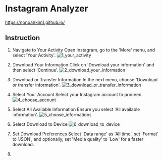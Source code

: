# Instagram Analyzer

https://nonoahkim1.github.io/

## Instruction
1. Navigate to Your Activity
Open Instagram, go to the 'More' menu, and select 'Your Activity'.
![1_your_activity](https://github.com/nonoahkim1/Instagram_Analyzer/assets/83424774/9effb7f8-fc79-4886-9f4c-f036b7d311c0)

2. Download Your Information
Click on 'Download your information' and then select 'Continue'.
![2_download_your_information](https://github.com/nonoahkim1/Instagram_Analyzer/assets/83424774/473dbd40-d084-4ab5-8004-5cd9796adcc6)

3. Download or Transfer Information
In the next menu, choose 'Download or transfer information'.
![3_download_or_transfer_information](https://github.com/nonoahkim1/Instagram_Analyzer/assets/83424774/4fc06b67-1757-4346-b11e-671dc4a2c47c)

4. Select Your Account
Select your Instagram account to proceed.
![4_choose_account](https://github.com/nonoahkim1/Instagram_Analyzer/assets/83424774/4fab5059-511c-4c0f-a8cc-48b7c4f2fb5a)

5. Select All Available Information
Ensure you select 'All available information'.
![5_choose_informations](https://github.com/nonoahkim1/Instagram_Analyzer/assets/83424774/db0a885d-4dc9-47ab-b7cd-ebe8226e320a)

6. Select Download to Device
![6_download_to_device](https://github.com/nonoahkim1/Instagram_Analyzer/assets/83424774/86039c8a-71d8-449e-b591-4db4d9462d75)

7. Set Download Preferences
Select 'Data range' as 'All time', set 'Format' to 'JSON', and optionally, set 'Media quality' to 'Low' for a faster download.

9. 
